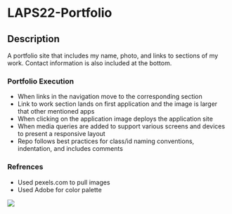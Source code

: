# LAPS22-Portfolio
## Description
A portfolio site that includes my name, photo, and links to sections of my work. Contact information is also included at the bottom.

### Portfolio Execution
* When links in the navigation move to the corresponding section
* Link to work section lands on first application and the image is larger that other mentioned apps
* When clicking on the application image deploys the application site
* When media queries are added to support various screens and devices to present a responsive layout
* Repo follows best practices for class/id naming conventions, indentation, and includes comments


### Refrences
* Used pexels.com to pull images
* Used Adobe for color palette
<img src="assets/images/AdobeColor-Paleta1.jpg">
